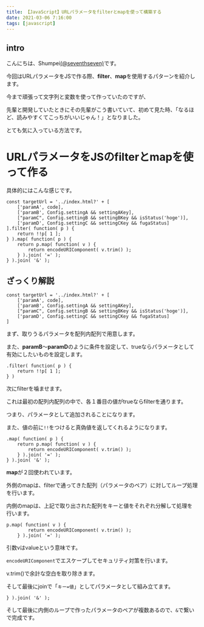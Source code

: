 ```yaml
---
title: 【JavaScript】URLパラメータをfilterとmapを使って構築する
date: 2021-03-06 7:16:00
tags: [javascript]
---
```


## intro

こんにちは、Shumpei[(@seventhseven)](https://twitter.com/seventhseven)です。

今回はURLパラメータをJSで作る際、**filter**、**map**を使用するパターンを紹介します。

今まで頑張って文字列と変数を使って作っていたのですが、

先輩と開発していたときにその先輩がこう書いていて、初めて見た時、「なるほど、読みやすくてこっちがいいじゃん！」となりました。

とても気に入っている方法です。


# URLパラメータをJSのfilterとmapを使って作る

具体的にはこんな感じです。

```
const targetUrl = '../index.html?' + [
    ['paramA', code],
    ['paramB', Config.settingA && settingAKey],
    ["paramC", Config.settingB && settingBKey && isStatus('hoge')],
    ['paramD', Config.settingC && settingCKey && fugaStatus]
].filter( function( p ) {
    return !!p[ 1 ];
} ).map( function( p ) {
    return p.map( function( v ) {
        return encodeURIComponent( v.trim() );
    } ).join( '=' );
} ).join( '&' );
```

## ざっくり解説

```
const targetUrl = '../index.html?' + [
    ['paramA', code],
    ['paramB', Config.settingA && settingAKey],
    ["paramC", Config.settingB && settingBKey && isStatus('hoge')],
    ['paramD', Config.settingC && settingCKey && fugaStatus]
]
```

まず、取りうるパラメータを配列内配列で用意します。

また、**paramB**〜**paramD**のように条件を設定して、trueならパラメータとして有効にしたいものを設定します。

```
.filter( function( p ) {
    return !!p[ 1 ];
} )
```

次にfilterを噛ませます。

これは最初の配列内配列の中で、各１番目の値がtrueならfilterを通ります。

つまり、パラメータとして追加されることになります。

また、値の前に`!!`をつけると真偽値を返してくれるようになります。

```
.map( function( p ) {
    return p.map( function( v ) {
        return encodeURIComponent( v.trim() );
    } ).join( '=' );
} ).join( '&' );
```

**map**が２回使われています。

外側のmapは、filterで通ってきた配列（パラメータのペア）に対してループ処理を行います。

内側のmapは、上記で取り出された配列をキーと値をそれぞれ分解して処理を行います。

```
p.map( function( v ) {
        return encodeURIComponent( v.trim() );
    } ).join( '=' );
```

引数vはvalueという意味です。

`encodeURIComponent`でエスケープしてセキュリティ対策を行います。

v.trim()で余計な空白を取り除きます。

そして最後にjoinで「`キー=値`」としてパラメータとして組み立てます。

```
} ).join( '&' );
```
そして最後に内側のループで作ったパラメータのペアが複数あるので、`&`で繋いで完成です。
